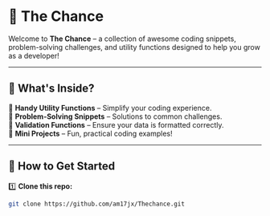 # 🚀 The Chance 

Welcome to **The Chance** – a collection of awesome coding snippets, problem-solving challenges, and utility functions designed to help you grow as a developer!  

---

## 📂 What's Inside?  
🔹 **Handy Utility Functions** – Simplify your coding experience.  
🔹 **Problem-Solving Snippets** – Solutions to common challenges.  
🔹 **Validation Functions** – Ensure your data is formatted correctly.  
🔹 **Mini Projects** – Fun, practical coding examples!  

---

## 🚀 How to Get Started  

1️⃣ **Clone this repo:**  
```bash
git clone https://github.com/am17jx/Thechance.git
